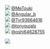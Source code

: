 
 ![](http://pbs.twimg.com/profile_images/1368220051443179536/7gdpCKof_normal.jpg) [@MeTouki](https://twitter.com/MeTouki)<br>![](http://pbs.twimg.com/profile_images/1263223271610175489/KI67-yVy_normal.jpg) [@Angular_b](https://twitter.com/Angular_b)<br>![](http://pbs.twimg.com/profile_images/1357034028147372033/Db2glfd__normal.jpg) [@Tyr93664616](https://twitter.com/Tyr93664616)<br>![](http://pbs.twimg.com/profile_images/965741819442024448/3g1XYnbY_normal.jpg) [@tonypujals](https://twitter.com/tonypujals)<br>![](http://pbs.twimg.com/profile_images/1308127948285902848/tAtvjUth_normal.jpg) [@oshi64628755](https://twitter.com/oshi64628755)<br> 

![](https://visitor-badge.laobi.icu/badge?page_id=ponder)
